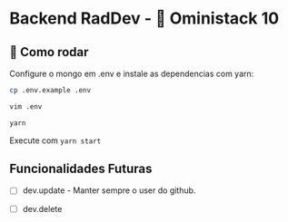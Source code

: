 # Backend RadDev - 🚀 Oministack 10

## 🏃 Como rodar
Configure o mongo em .env e instale as dependencias com yarn:

```bash
cp .env.example .env

vim .env

yarn
```

Execute com `yarn start`

## Funcionalidades Futuras

- [ ] dev.update - Manter sempre o user do github.

- [ ] dev.delete
